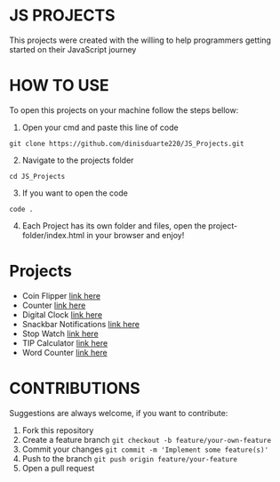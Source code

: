 # JS PROJECTS

This projects were created with the willing to help programmers getting started on their JavaScript journey

# HOW TO USE

To open this projects on your machine follow the steps bellow:

1. Open your cmd and paste this line of code

```
git clone https://github.com/dinisduarte220/JS_Projects.git
```

2. Navigate to the projects folder

```
cd JS_Projects
```

3. If you want to open the code

```
code .
```

4. Each Project has its own folder and files, open the project-folder/index.html in your browser and enjoy!

# Projects

- Coin Flipper [link here](https://github.com/dinisduarte220/JS_Projects/tree/main/07%20Coin%20Flipper)
- Counter [link here](https://github.com/dinisduarte220/JS_Projects/tree/main/01%20Counter)
- Digital Clock [link here](https://github.com/dinisduarte220/JS_Projects/tree/main/02%20SnackBar)
- Snackbar Notifications [link here](https://github.com/dinisduarte220/JS_Projects/tree/main/03%20Word%20Counter)
- Stop Watch [link here](https://github.com/dinisduarte220/JS_Projects/tree/main/01%20Counter)
- TIP Calculator [link here](https://github.com/dinisduarte220/JS_Projects/tree/main/05%20Digital%20Clock)
- Word Counter [link here](https://github.com/dinisduarte220/JS_Projects/tree/main/06%20TIP%20Calculator)

# CONTRIBUTIONS

Suggestions are always welcome, if you want to contribute:

1. Fork this repository
2. Create a feature branch ```git checkout -b feature/your-own-feature```
3. Commit your changes ```git commit -m 'Implement some feature(s)'```
4. Push to the branch ```git push origin feature/your-feature```
5. Open a pull request